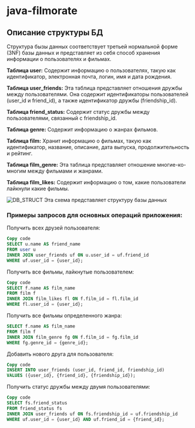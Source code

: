# java-filmorate
## Описание структуры БД
Структура бызы данных соответствует третьей нормальной форме (3NF) базы данных и представляет из себя способ хранения информации о пользователях и фильмах.

**Таблица user:** Содержит информацию о пользователях, такую как идентификатор, электронная почта, логин, имя и дата рождения.

**Таблица user_friends:** Эта таблица представляет отношения дружбы между пользователями. Она содержит идентификаторы пользователей (user_id и friend_id), а также идентификатор дружбы (friendship_id).

**Таблица friend_status:** Содержит статус дружбы между пользователями, связанный с friendship_id.

**Таблица genre:** Содержит информацию о жанрах фильмов.

**Таблица film:** Хранит информацию о фильмах, такую как идентификатор, название, описание, дата выпуска, продолжительность и рейтинг.

**Таблица film_genre:** Эта таблица представляет отношение многие-ко-многим между фильмами и жанрами.

**Таблица film_likes:** Содержит информацию о том, какие пользователи лайкнули какие фильмы.

![DB_STRUCT](https://github.com/iriveri/java-filmorate/assets/61321955/a8aa1faa-a871-49fe-91c8-c3aba00fc222)
Эта схема представляет структуру базы данных
### Примеры запросов для основных операций приложения:

Получить всех друзей пользователя:
```sql
Copy code
SELECT u.name AS friend_name
FROM user u
INNER JOIN user_friends uf ON u.user_id = uf.friend_id
WHERE uf.user_id = {user_id};
```

Получить все фильмы, лайкнутые пользователем:
```sql
Copy code
SELECT f.name AS film_name
FROM film f
INNER JOIN film_likes fl ON f.film_id = fl.film_id
WHERE fl.user_id = {user_id};
```
Получить все фильмы определенного жанра:
```sql
SELECT f.name AS film_name
FROM film f
INNER JOIN film_genre fg ON f.film_id = fg.film_id
WHERE fg.genre_id = {genre_id};
```

Добавить нового друга для пользователя:
```sql
Copy code
INSERT INTO user_friends (user_id, friend_id, friendship_id)
VALUES ({user_id}, {friend_id}, {friendship_id});
```

Получить статус дружбы между двумя пользователями:
```sql
Copy code
SELECT fs.friend_status
FROM friend_status fs
INNER JOIN user_friends uf ON fs.friendship_id = uf.friendship_id
WHERE uf.user_id = {user_id} AND uf.friend_id = {friend_id};
```
